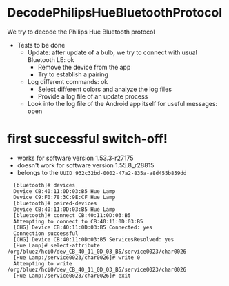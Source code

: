 # DecodePhilipsHueBluetoothProtocol
We try to decode the Philips Hue Bluetooth protocol

- Tests to be done
  - Update: after update of a bulb, we try to connect with usual Bluetooth LE: ok
    - Remove the device from the app
    - Try to establish a pairing
  - Log different commands: ok
    - Select different colors and analyze the log files
    - Provide a log file of an update process
  - Look into the log file of the Android app itself for useful messages: open
  
# first successful switch-off!
- works for software version 1.53.3-r27175
- doesn't work for software version 1.55.8_r28815
- belongs to the `UUID 932c32bd-0002-47a2-835a-a8d455b859dd`

```
  [bluetooth]# devices
  Device CB:40:11:0D:03:B5 Hue Lamp
  Device C9:F0:78:3C:9E:CF Hue Lamp
  [bluetooth]# paired-devices
  Device CB:40:11:0D:03:B5 Hue Lamp
  [bluetooth]# connect CB:40:11:0D:03:B5
  Attempting to connect to CB:40:11:0D:03:B5
  [CHG] Device CB:40:11:0D:03:B5 Connected: yes
  Connection successful
  [CHG] Device CB:40:11:0D:03:B5 ServicesResolved: yes
  [Hue Lamp]# select-attribute /org/bluez/hci0/dev_CB_40_11_0D_03_B5/service0023/char0026
  [Hue Lamp:/service0023/char0026]# write 0
  Attempting to write /org/bluez/hci0/dev_CB_40_11_0D_03_B5/service0023/char0026
  [Hue Lamp:/service0023/char0026]# exit
```

  
